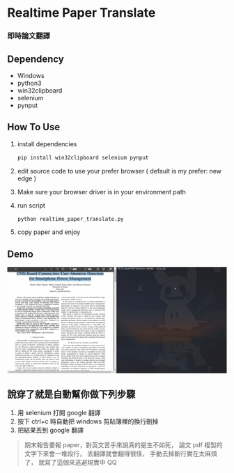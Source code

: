 # Realtime Paper Translate
### 即時論文翻譯


## Dependency
- Windows
- python3
- win32clipboard
- selenium
- pynput

## How To Use
1. 
    install dependencies
    ```sh
    pip install win32clipboard selenium pynput
    ```
2. 
    edit source code to use your prefer browser 
     ( default is my prefer: new edge )

3. 
    Make sure your browser driver is in your environment path
    
4. 
    run script
    ```sh
    python realtime_paper_translate.py
    ```

5. 
    copy paper and enjoy

## Demo
![Demo](demo.gif)

## 說穿了就是自動幫你做下列步驟
1. 用 selenium 打開 google 翻譯
2. 按下 ctrl+c 時自動把 windows 剪貼簿裡的換行刪掉
3. 把結果丟到 google 翻譯


> 期末報告要報 paper，對英文苦手來說真的是生不如死，
> 論文 pdf 複製的文字下來會一堆段行，
> 丟翻譯就會翻得很怪，
> 手動去掉斷行實在太麻煩了，
> 就寫了這個來逃避現實中 QQ
